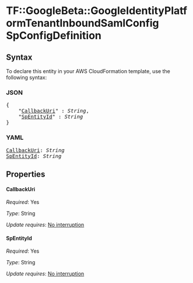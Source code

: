 # TF::GoogleBeta::GoogleIdentityPlatformTenantInboundSamlConfig SpConfigDefinition

## Syntax

To declare this entity in your AWS CloudFormation template, use the following syntax:

### JSON

<pre>
{
    "<a href="#callbackuri" title="CallbackUri">CallbackUri</a>" : <i>String</i>,
    "<a href="#spentityid" title="SpEntityId">SpEntityId</a>" : <i>String</i>
}
</pre>

### YAML

<pre>
<a href="#callbackuri" title="CallbackUri">CallbackUri</a>: <i>String</i>
<a href="#spentityid" title="SpEntityId">SpEntityId</a>: <i>String</i>
</pre>

## Properties

#### CallbackUri

_Required_: Yes

_Type_: String

_Update requires_: [No interruption](https://docs.aws.amazon.com/AWSCloudFormation/latest/UserGuide/using-cfn-updating-stacks-update-behaviors.html#update-no-interrupt)

#### SpEntityId

_Required_: Yes

_Type_: String

_Update requires_: [No interruption](https://docs.aws.amazon.com/AWSCloudFormation/latest/UserGuide/using-cfn-updating-stacks-update-behaviors.html#update-no-interrupt)

